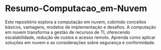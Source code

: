 # Resumo-Computacao_em-Nuvem
Este repositório explora a computação em nuvem, cobrindo conceitos básicos, vantagens, modelos de implementação e desafios. A computação em nuvem transforma a gestão de recursos de TI, oferecendo escalabilidade, redução de custos e acesso remoto. Aprenda como aplicar soluções em nuvem e as considerações sobre segurança e conformidade.
